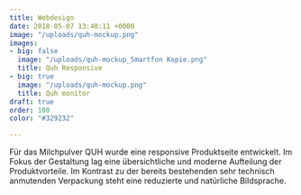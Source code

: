 ```yaml
---
title: Webdesign
date: 2018-05-07 13:40:11 +0000
image: "/uploads/quh-mockup.png"
images:
- big: false
  image: "/uploads/quh-mockup_Smartfon Kopie.png"
  title: Quh Responsive
- big: true
  image: "/uploads/quh-mockup.png"
  title: Quh monitor
draft: true
order: 100
color: "#329232"

---
```

Für das Milchpulver QUH wurde eine responsive Produktseite entwickelt. Im Fokus der Gestaltung lag eine übersichtliche und moderne Aufteilung der Produktvorteile. Im Kontrast zu der bereits bestehenden sehr technisch anmutenden Verpackung steht eine reduzierte und natürliche Bildsprache.